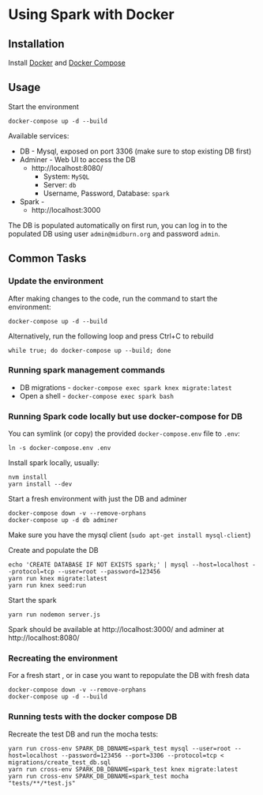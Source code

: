 # Using Spark with Docker


## Installation

Install [Docker](https://docs.docker.com/engine/installation/) and [Docker Compose](https://docs.docker.com/compose/install/)


## Usage

Start the environment

```
docker-compose up -d --build
```

Available services:

* DB - Mysql, exposed on port 3306 (make sure to stop existing DB first)
* Adminer - Web UI to access the DB
  * http://localhost:8080/
    * System: `MySQL`
    * Server: `db`
    * Username, Password, Database: `spark`
* Spark - 
  * http://localhost:3000

The DB is populated automatically on first run, you can log in to the populated DB using user `admin@midburn.org` and password `admin`.


## Common Tasks

### Update the environment

After making changes to the code, run the command to start the environment:

```
docker-compose up -d --build
```

Alternatively, run the following loop and press Ctrl+C to rebuild 

```
while true; do docker-compose up --build; done
```

### Running spark management commands

* DB migrations - `docker-compose exec spark knex migrate:latest`
* Open a shell - `docker-compose exec spark bash`

### Running Spark code locally but use docker-compose for DB

You can symlink (or copy) the provided `docker-compose.env` file to `.env`:

```
ln -s docker-compose.env .env
```

Install spark locally, usually:

```
nvm install
yarn install --dev
```

Start a fresh environment with just the DB and adminer

```
docker-compose down -v --remove-orphans
docker-compose up -d db adminer
```

Make sure you have the mysql client (`sudo apt-get install mysql-client`)

Create and populate the DB

```
echo 'CREATE DATABASE IF NOT EXISTS spark;' | mysql --host=localhost --protocol=tcp --user=root --password=123456
yarn run knex migrate:latest
yarn run knex seed:run
```

Start the spark

```
yarn run nodemon server.js
```

Spark should be available at http://localhost:3000/ and adminer at http://localhost:8080/


### Recreating the environment

For a fresh start , or in case you want to repopulate the DB with fresh data

```
docker-compose down -v --remove-orphans
docker-compose up -d --build
```

### Running tests with the docker compose DB

Recreate the test DB and run the mocha tests:

```
yarn run cross-env SPARK_DB_DBNAME=spark_test mysql --user=root --host=localhost --password=123456 --port=3306 --protocol=tcp < migrations/create_test_db.sql
yarn run cross-env SPARK_DB_DBNAME=spark_test knex migrate:latest
yarn run cross-env SPARK_DB_DBNAME=spark_test mocha "tests/**/*test.js" 
```
